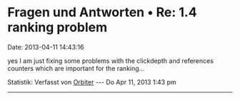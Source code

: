 Fragen und Antworten • Re: 1.4 ranking problem
==============================================

Date: 2013-04-11 14:43:16

yes I am just fixing some problems with the clickdepth and references
counters which are important for the ranking\...

Statistik: Verfasst von
[Orbiter](http://forum.yacy-websuche.de/memberlist.php?mode=viewprofile&u=2)
--- Do Apr 11, 2013 1:43 pm

------------------------------------------------------------------------
